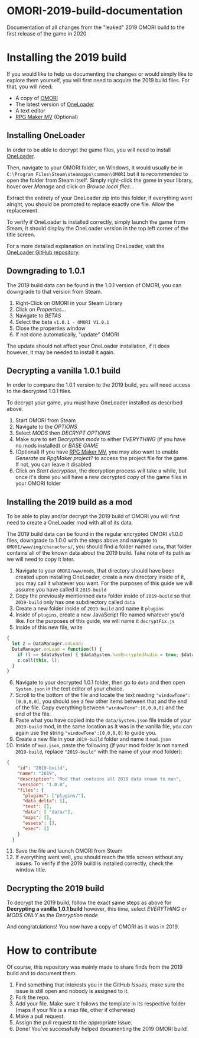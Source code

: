 # OMORI-2019-build-documentation
Documentation of all changes from the "leaked" 2019 OMORI build to the first release of the game in 2020

# Installing the 2019 build
If you would like to help us documenting the changes or would simply like to explore them yourself, you will first need to acquire the 2019 build files.
For that, you will need:
- A copy of [OMORI](https://store.steampowered.com/app/1150690/OMORI/)
- The latest version of [OneLoader](https://github.com/rphsoftware/OneLoader/releases)
- A text editor
- [RPG Maker MV](https://store.steampowered.com/app/363890/RPG_Maker_MV/) (Optional)

## Installing OneLoader
In order to be able to decrypt the game files, you will need to install [OneLoader](https://github.com/rphsoftware/OneLoader/releases).

Then, navigate to your OMORI folder, on Windows, it would usually be in `C:\Program Files\Steam\steamapps\common\OMORI` but it is recommended to open the folder from Steam itself. Simply right-click the game in your library, hover over *Manage* and click on *Browse local files...*

Extract the entirety of your OneLoader zip into this folder, if everything went alright, you should be prompted to replace exactly one file. Allow the replacement.

To verify if OneLoader is installed correctly, simply launch the game from Steam, it should display the OneLoader version in the top left corner of the title screen.

For a more detailed explanation on installing OneLoader, visit the [OneLoader GitHub repository](https://github.com/rphsoftware/OneLoader/).

## Downgrading to 1.0.1
The 2019 build data can be found in the 1.0.1 version of OMORI, you can downgrade to that version from Steam.

1. Right-Click on OMORI in your Steam Library
2. Click on *Properties...*
3. Navigate to *BETAS*
4. Select the beta `v1.0.1 - OMORI V1.0.1`
5. Close the properties window
6. If not done automatically, "update" OMORI

The update should not affect your OneLoader installation, if it does however, it may be needed to install it again.

## Decrypting a vanilla 1.0.1 build
In order to compare the 1.0.1 version to the 2019 build, you will need access to the decrypted 1.0.1 files.

To decrypt your game, you must have OneLoader installed as described above.

1. Start OMORI from Steam
2. Navigate to the *OPTIONS*
3. Select *MODS* then *DECRYPT OPTIONS*
4. Make sure to set *Decryption mode* to either *EVERYTHING* (if you have no mods installed) or *BASE GAME*
5. (Optional) If you have [RPG Maker MV](http://store.steampowered.com/app/363890/RPG_Maker_MV/), you may also want to enable *Generate as RpgMaker project?* to access the project file for the game. If not, you can leave it disabled
6. Click on *Start decryption*, the decryption process will take a while, but once it's done you will have a new decrypted copy of the game files in your OMORI folder

## Installing the 2019 build as a mod
To be able to play and/or decrypt the 2019 build of OMORI you will first need to create a OneLoader mod with all of its data.

The 2019 build data can be found in the regular encrypted OMORI v1.0.0 files, downgrade to 1.0.0 with the steps above and navigate to `OMORI/www/img/characters/`, you should find a folder named `data`, that folder contains all of the known data about the 2019 build. Take note of its path as we will need to copy it later.

1. Navigate to your `OMORI/www/mods`, that directory should have been created upon installing OneLoader, create a new directory inside of it, you may call it whatever you want. For the purposes of this guide we will assume you have called it `2019-build`
2. Copy the previously mentionned `data` folder inside of `2019-build` so that `2019-build` only has one subdirectory called `data`
3. Create a new folder inside of `2019-build` and name it `plugins`
4. Inside of `plugins`, create a new JavaScript file named whatever you'd like. For the purposes of this guide, we will name it `decryptFix.js`
5. Inside of this new file, write 
```js
{
  let z = DataManager.onLoad;
  DataManager.onLoad = function(l) {
    if (l == $dataSystem) { $dataSystem.hasEncryptedAudio = true; $dataSystem.hasEncryptedImages = true; }
    z.call(this, l);
  }
}
```
6. Navigate to your decrypted 1.0.1 folder, then go to `data` and then open `System.json` in the text editor of your choice.
7. Scroll to the bottom of the file and locate the text reading `"windowTone":[0,0,0,0]`, you should see a few other items between that and the end of the file. Copy everything between `"windowTone":[0,0,0,0]` and the end of the file.
8. Paste what you have copied into the `data/System.json` file inside of your `2019-build` mod, in the same location as it was in the vanilla file, you can again use the string `"windowTone":[0,0,0,0]` to guide you.
9. Create a new file in your `2019-build` folder and name it `mod.json`
10. Inside of `mod.json`, paste the following (if your mod folder is not named `2019-build`, replace `"2019-build"` with the name of your mod folder):
```json
{
    "id": "2019-build",
    "name": "2019",
    "description": "Mod that contains all 2019 data known to man",
    "version": "1.0.0",
    "files": {
      "plugins": ["plugins/"],
      "data_delta": [],
      "text": [],
      "data": [ "data/"],
      "maps": [],
	  "assets": [],
      "exec": []
    }
  }
```
11. Save the file and launch OMORI from Steam
12. If everything went well, you should reach the title screen without any issues. To verify if the 2019 build is installed correctly, check the window title.

## Decrypting the 2019 build
To decrypt the 2019 build, follow the exact same steps as above for **Decrypting a vanilla 1.0.1 build** however, this time, select *EVERYTHING* or *MODS ONLY* as the *Decryption mode*

And congratulations! You now have a copy of OMORI as it was in 2019.

# How to contribute
Of course, this repository was mainly made to share finds from the 2019 build and to document them.

1. Find something that interests you in the GitHub *Issues*, make sure the issue is still open and nobody is assigned to it.
2. Fork the repo. 
3. Add your file. Make sure it follows the template in its respective folder (maps if your file is a map file, other if otherwise)
4. Make a pull request.
5. Assign the pull request to the appropriate issue.
6. Done! You've successfully helped documenting the 2019 OMORI build!


